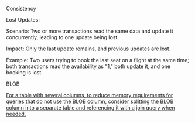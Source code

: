 Consistency

Lost Updates:

Scenario: Two or more transactions read the same data and update it concurrently, leading to one update being lost.

Impact: Only the last update remains, and previous updates are lost.

Example: Two users trying to book the last seat on a flight at the same time; both transactions read the availability as "1," both update it, and one booking is lost.


BLOB

[For a table with several columns, to reduce memory requirements for queries that do not use the BLOB column, consider splitting the BLOB column into a separate table and referencing it with a join query when needed.](https://dev.mysql.com/doc/refman/8.0/en/optimize-blob.html)

